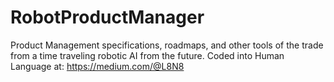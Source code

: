 # RobotProductManager
Product Management specifications, roadmaps, and other tools of the trade from a time traveling robotic AI from the future.
Coded into Human Language at: https://medium.com/@L8N8
